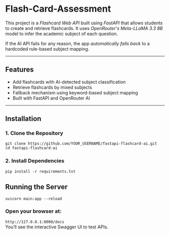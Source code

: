 # Flash-Card-Assessment
This project is a *Flashcard Web API* built using *FastAPI* that allows students to create and retrieve flashcards. It uses *OpenRouter's Meta-LLaMA 3.3 8B* model to infer the academic subject of each question.

If the AI API fails for any reason, the app *automatically falls back* to a hardcoded rule-based subject mapping.

---

## Features

- Add flashcards with AI-detected subject classification
- Retrieve flashcards by mixed subjects
- Fallback mechanism using keyword-based subject mapping
- Built with FastAPI and OpenRouter AI

---

## Installation

### 1. Clone the Repository

```git clone https://github.com/YOUR_USERNAME/fastapi-flashcard-ai.git``` <br>
```cd fastapi-flashcard-ai```


### 2. Install Dependencies

```pip install -r requirements.txt```



## Running the Server

```uvicorn main:app --reload```

### Open your browser at:

```http://127.0.0.1:8000/docs```<br>
You’ll see the interactive Swagger UI to test APIs.
